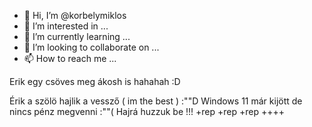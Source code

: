 - 👋 Hi, I’m @korbelymiklos
- 👀 I’m interested in ...
- 🌱 I’m currently learning ...
- 💞️ I’m looking to collaborate on ...
- 📫 How to reach me ...

<!---
korbelymiklos/korbelymiklos is a ✨ special ✨ repository because its `README.md` (this file) appears on your GitHub profile.
You can click the Preview link to take a look at your changes.
---> Erik egy csöves meg ákosh is hahahah :D 
Érik a szölö hajlik a vessző ( im the best ) :""D 
Windows 11 már kijött de nincs pénz megvenni :""( 
Hajrá huzzuk be !!!  +rep +rep +rep ++++ 
